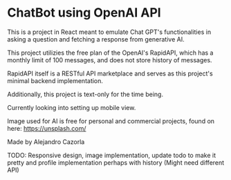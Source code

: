 # ChatBot using OpenAI API

This is a project in React meant to emulate Chat GPT's functionalities in asking a question and fetching a response from generative AI.

This project utilizies the free plan of the OpenAI's RapidAPI, which has a monthly limit of 100 messages, and does not store history of messages.

RapidAPI itself is a RESTful API marketplace and serves as this project's minimal backend implementation.

Additionally, this project is text-only for the time being.

Currently looking into setting up mobile view.

Image used for AI is free for personal and commercial projects, found on here: https://unsplash.com/

Made by Alejandro Cazorla

TODO: Responsive design, image implementation, update todo to make it pretty and profile implementation perhaps with history (Might need different API)
